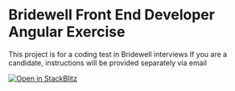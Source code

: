 # Bridewell Front End Developer Angular Exercise

This project is for a coding test in Bridewell interviews
If you are a candidate, instructions will be provided separately via email

[![Open in StackBlitz](https://developer.stackblitz.com/img/open_in_stackblitz.svg)](https://stackblitz.com/fork/github/bridewellconsulting/bw-angular-test)
